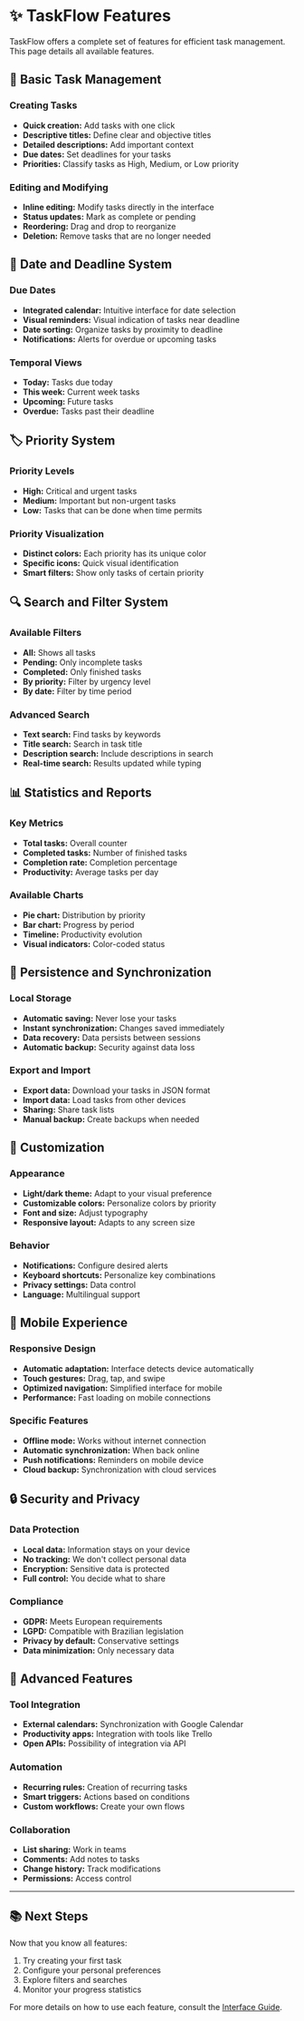 # ✨ TaskFlow Features

TaskFlow offers a complete set of features for efficient task management. This page details all available features.

## 🎯 Basic Task Management

### Creating Tasks
- **Quick creation:** Add tasks with one click
- **Descriptive titles:** Define clear and objective titles
- **Detailed descriptions:** Add important context
- **Due dates:** Set deadlines for your tasks
- **Priorities:** Classify tasks as High, Medium, or Low priority

### Editing and Modifying
- **Inline editing:** Modify tasks directly in the interface
- **Status updates:** Mark as complete or pending
- **Reordering:** Drag and drop to reorganize
- **Deletion:** Remove tasks that are no longer needed

## 📅 Date and Deadline System

### Due Dates
- **Integrated calendar:** Intuitive interface for date selection
- **Visual reminders:** Visual indication of tasks near deadline
- **Date sorting:** Organize tasks by proximity to deadline
- **Notifications:** Alerts for overdue or upcoming tasks

### Temporal Views
- **Today:** Tasks due today
- **This week:** Current week tasks
- **Upcoming:** Future tasks
- **Overdue:** Tasks past their deadline

## 🏷️ Priority System

### Priority Levels
- **High:** Critical and urgent tasks
- **Medium:** Important but non-urgent tasks
- **Low:** Tasks that can be done when time permits

### Priority Visualization
- **Distinct colors:** Each priority has its unique color
- **Specific icons:** Quick visual identification
- **Smart filters:** Show only tasks of certain priority

## 🔍 Search and Filter System

### Available Filters
- **All:** Shows all tasks
- **Pending:** Only incomplete tasks
- **Completed:** Only finished tasks
- **By priority:** Filter by urgency level
- **By date:** Filter by time period

### Advanced Search
- **Text search:** Find tasks by keywords
- **Title search:** Search in task title
- **Description search:** Include descriptions in search
- **Real-time search:** Results updated while typing

## 📊 Statistics and Reports

### Key Metrics
- **Total tasks:** Overall counter
- **Completed tasks:** Number of finished tasks
- **Completion rate:** Completion percentage
- **Productivity:** Average tasks per day

### Available Charts
- **Pie chart:** Distribution by priority
- **Bar chart:** Progress by period
- **Timeline:** Productivity evolution
- **Visual indicators:** Color-coded status

## 💾 Persistence and Synchronization

### Local Storage
- **Automatic saving:** Never lose your tasks
- **Instant synchronization:** Changes saved immediately
- **Data recovery:** Data persists between sessions
- **Automatic backup:** Security against data loss

### Export and Import
- **Export data:** Download your tasks in JSON format
- **Import data:** Load tasks from other devices
- **Sharing:** Share task lists
- **Manual backup:** Create backups when needed

## 🎨 Customization

### Appearance
- **Light/dark theme:** Adapt to your visual preference
- **Customizable colors:** Personalize colors by priority
- **Font and size:** Adjust typography
- **Responsive layout:** Adapts to any screen size

### Behavior
- **Notifications:** Configure desired alerts
- **Keyboard shortcuts:** Personalize key combinations
- **Privacy settings:** Data control
- **Language:** Multilingual support

## 📱 Mobile Experience

### Responsive Design
- **Automatic adaptation:** Interface detects device automatically
- **Touch gestures:** Drag, tap, and swipe
- **Optimized navigation:** Simplified interface for mobile
- **Performance:** Fast loading on mobile connections

### Specific Features
- **Offline mode:** Works without internet connection
- **Automatic synchronization:** When back online
- **Push notifications:** Reminders on mobile device
- **Cloud backup:** Synchronization with cloud services

## 🔒 Security and Privacy

### Data Protection
- **Local data:** Information stays on your device
- **No tracking:** We don't collect personal data
- **Encryption:** Sensitive data is protected
- **Full control:** You decide what to share

### Compliance
- **GDPR:** Meets European requirements
- **LGPD:** Compatible with Brazilian legislation
- **Privacy by default:** Conservative settings
- **Data minimization:** Only necessary data

## 🚀 Advanced Features

### Tool Integration
- **External calendars:** Synchronization with Google Calendar
- **Productivity apps:** Integration with tools like Trello
- **Open APIs:** Possibility of integration via API

### Automation
- **Recurring rules:** Creation of recurring tasks
- **Smart triggers:** Actions based on conditions
- **Custom workflows:** Create your own flows

### Collaboration
- **List sharing:** Work in teams
- **Comments:** Add notes to tasks
- **Change history:** Track modifications
- **Permissions:** Access control

---

## 📚 Next Steps

Now that you know all features:

1. Try creating your first task
2. Configure your personal preferences
3. Explore filters and searches
4. Monitor your progress statistics

For more details on how to use each feature, consult the [Interface Guide](interface.md).
